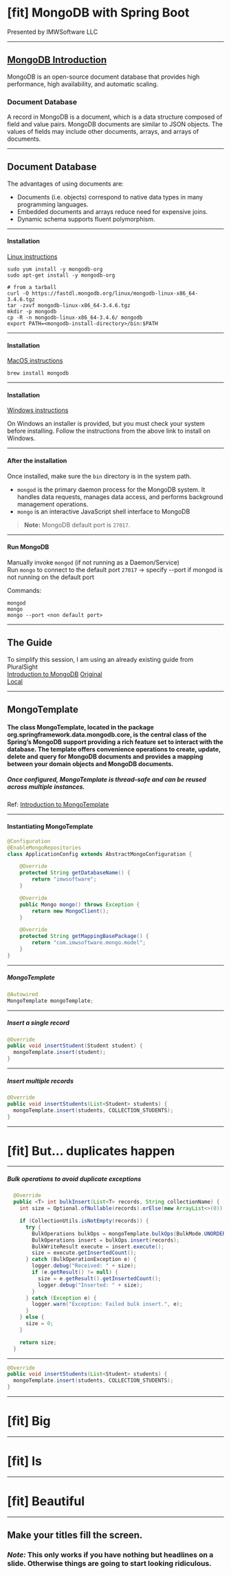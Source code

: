 # [fit] MongoDB with Spring Boot
Presented by IMWSoftware LLC

---

## [MongoDB Introduction](https://docs.mongodb.com/manual/introduction/)
MongoDB is an open-source document database that provides high performance, high availability, and automatic scaling.

### Document Database
A record in MongoDB is a document, which is a data structure composed of field and value pairs. MongoDB documents are similar to JSON objects. The values of fields may include other documents, arrays, and arrays of documents.  

---
## Document Database

The advantages of using documents are:  

* Documents (i.e. objects) correspond to native data types in many programming languages.
* Embedded documents and arrays reduce need for expensive joins.
* Dynamic schema supports fluent polymorphism.


---
#### Installation

[Linux instructions](https://docs.mongodb.com/manual/administration/install-on-linux/)

```
sudo yum install -y mongodb-org
sudo apt-get install -y mongodb-org

# from a tarball
curl -O https://fastdl.mongodb.org/linux/mongodb-linux-x86_64-3.4.6.tgz
tar -zxvf mongodb-linux-x86_64-3.4.6.tgz
mkdir -p mongodb
cp -R -n mongodb-linux-x86_64-3.4.6/ mongodb
export PATH=<mongodb-install-directory>/bin:$PATH
```

---

#### Installation

[MacOS instructions](https://docs.mongodb.com/manual/tutorial/install-mongodb-on-os-x/)
```
brew install mongodb
```

---
#### Installation

[Windows instructions](https://docs.mongodb.com/manual/tutorial/install-mongodb-on-windows/)

On Windows an installer is provided, but you must check your system before installing. Follow the instructions from the above link to install on Windows.

---

#### After the installation
Once installed, make sure the `bin` directory is in the system path.  

* `mongod` is the primary daemon process for the MongoDB system. It handles data requests, manages data access, and performs
background management operations.
* `mongo` is an interactive JavaScript shell interface to MongoDB

> **Note:** MongoDB default port is `27017`.

---

#### Run MongoDB

Manually invoke `mongod` (if not running as a Daemon/Service)  
Run `mongo` to connect to the default port `27017` -> specify --port if mongod is not running on the default port

Commands:
```
mongod
mongo
mongo --port <non default port>
```

---

## The Guide
To simplify this session, I am using an already existing guide from PluralSight  
[Introduction to MongoDB](https://github.com/pluralsight/guides/blob/master/published/sql/introduction-to-mongodb/article.md)
[Original](https://www.pluralsight.com/guides/sql/introduction-to-mongodb)  
[Local](IntroToMongoDB.md)  


---

## MongoTemplate
#### The class MongoTemplate, located in the package org.springframework.data.mongodb.core, is the central class of the Spring’s MongoDB support providing a rich feature set to interact with the database. The template offers convenience operations to create, update, delete and query for MongoDB documents and provides a mapping between your domain objects and MongoDB documents.  
##### Once configured, MongoTemplate is thread-safe and can be reused across multiple instances.  
Ref: [Introduction to MongoTemplate](https://docs.spring.io/spring-data/data-mongo/docs/current/reference/html/#mongo-template)

---

#### Instantiating MongoTemplate
```java
@Configuration
@EnableMongoRepositories
class ApplicationConfig extends AbstractMongoConfiguration {

	@Override
	protected String getDatabaseName() {
		return "imwsoftware";
	}

	@Override
	public Mongo mongo() throws Exception {
		return new MongoClient();
	}

	@Override
	protected String getMappingBasePackage() {
		return "com.imwsoftware.mongo.model";
	}
}
```

---
##### MongoTemplate

```java
@Autowired
MongoTemplate mongoTemplate;
```

---

##### Insert a single record
```java
@Override
public void insertStudent(Student student) {
  mongoTemplate.insert(student);
}
```

---
##### Insert multiple records
```java
@Override
public void insertStudents(List<Student> students) {
  mongoTemplate.insert(students, COLLECTION_STUDENTS);
}
```

---
# [fit] But... duplicates happen

---

##### Bulk operations to avoid duplicate exceptions
```java
  @Override
  public <T> int bulkInsert(List<T> records, String collectionName) {
    int size = Optional.ofNullable(records).orElse(new ArrayList<>(0)).size();

    if (CollectionUtils.isNotEmpty(records)) {
      try {
        BulkOperations bulkOps = mongoTemplate.bulkOps(BulkMode.UNORDERED, StringUtils.isNotBlank(collectionName) ? collectionName : COLLECTION_STUDENTS);
        BulkOperations insert = bulkOps.insert(records);
        BulkWriteResult execute = insert.execute();
        size = execute.getInsertedCount();
      } catch (BulkOperationException e) {
        logger.debug("Received: " + size);
        if (e.getResult() != null) {
          size = e.getResult().getInsertedCount();
          logger.debug("Inserted: " + size);
        }
      } catch (Exception e) {
        logger.warn("Exception: Failed bulk insert.", e);
      }
    } else {
      size = 0;
    }

    return size;
  }
```

---

```java
@Override
public void insertStudents(List<Student> students) {
  mongoTemplate.insert(students, COLLECTION_STUDENTS);
}
```

---

# [fit] Big

---

# [fit] Is

---

# [fit] Beautiful

---

## Make your titles fill the screen.

### _Note:_ This only works if you have nothing but headlines on a slide. Otherwise things are going to start looking ridiculous.
